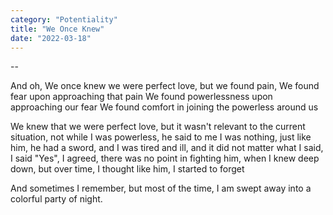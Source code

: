 ```yaml
---
category: "Potentiality" 
title: "We Once Knew"
date: "2022-03-18"
---
```

--

And oh, 
We once knew we were perfect love, 
but we found pain, 
We found fear upon approaching that pain 
We found powerlessness upon approaching our fear 
We found comfort in joining the powerless around us 

We knew that we were perfect love, 
but it wasn't relevant to the current situation, 
not while I was powerless, 
he said to me I was nothing, just like him, 
he had a sword, and I was tired and ill, 
and it did not matter what I said, 
I said "Yes", I agreed, 
there was no point in fighting him, 
when I knew deep down, 
but over time, 
I thought like him, 
I started to forget 

And sometimes I remember, 
but most of the time, 
I am swept away into a colorful party of night. 